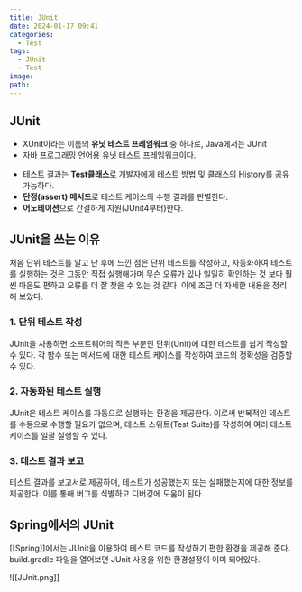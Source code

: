 ```yaml
---
title: JUnit
date: 2024-01-17 09:41
categories:
  - Test
tags:
  - JUnit
  - Test
image: 
path:
---
```


## JUnit
+ XUnit이라는 이름의 **유닛 테스트 프레임워크** 중 하나로, Java에서는 JUnit
+ 자바 프로그래밍 언어용 유닛 테스트 프레임워크이다.
- 테스트 결과는 **Test클래스**로 개발자에게 테스트 방법 및 클래스의 History를 공유 가능하다.
- **단정(assert) 메서드**로 테스트 케이스의 수행 결과를 판별한다.
- **어노테이션**으로 간결하게 지원(JUnit4부터)한다.

## JUnit을 쓰는 이유
처음 단위 테스트를 알고 난 후에 느낀 점은 단위 테스트를 작성하고, 자동화하여 테스트를 실행하는 것은 그동안 직접 실행해가며 무슨 오류가 있나 일일히 확인하는 것 보다 훨씬 마음도 편하고 오류를 더 잘 찾을 수 있는 것 같다. 이에 조금 더 자세한 내용을 정리해 보았다.

### 1. 단위 테스트 작성

JUnit을 사용하면 소프트웨어의 작은 부분인 단위(Unit)에 대한 테스트를 쉽게 작성할 수 있다. 각 함수 또는 메서드에 대한 테스트 케이스를 작성하여 코드의 정확성을 검증할 수 있다.

### 2. 자동화된 테스트 실행

JUnit은 테스트 케이스를 자동으로 실행하는 환경을 제공한다. 이로써 반복적인 테스트를 수동으로 수행할 필요가 없으며, 테스트 스위트(Test Suite)를 작성하여 여러 테스트 케이스를 일괄 실행할 수 있다.

### 3. 테스트 결과 보고

테스트 결과를 보고서로 제공하며, 테스트가 성공했는지 또는 실패했는지에 대한 정보를 제공한다. 이를 통해 버그를 식별하고 디버깅에 도움이 된다.

## Spring에서의 JUnit
[[Spring]]에서는 JUnit을 이용하여 테스트 코드를 작성하기 편한 환경을 제공해 준다. build.gradle 파일을 열어보면 JUnit 사용을 위한 환경설정이 이미 되어있다.

![[JUnit.png]]